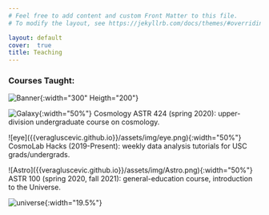 ```yaml
---
# Feel free to add content and custom Front Matter to this file.
# To modify the layout, see https://jekyllrb.com/docs/themes/#overriding-theme-defaults

layout: default
cover:  true
title: Teaching
---
```


### Courses Taught:
![Banner]({{veragluscevic.github.io}}/assets/img/Banner.png){:width="300" Heigth="200"}

![Galaxy]({{veragluscevic.github.io}}/assets/img/Galaxy.png){:width="50%"}
Cosmology ASTR 424 (spring 2020): upper-division undergraduate course on cosmology.
<p>
![eye]({{veragluscevic.github.io}}/assets/img/eye.png){:width="50%"}
CosmoLab Hacks (2019-Present): weekly data analysis tutorials for USC grads/undergrads.
<p>
![Astro]({{veragluscevic.github.io}}/assets/img/Astro.png){:width="50%"}
ASTR 100 (spring 2020, fall 2021): general-education course, introduction to the Universe.
</p>

![universe]({{veragluscevic.github.io}}/dm.png){:width="19.5%"}


